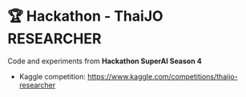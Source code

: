 # 🏆 Hackathon - ThaiJO RESEARCHER

Code and experiments from **Hackathon SuperAI Season 4**  
- Kaggle competition: https://www.kaggle.com/competitions/thaijo-researcher
